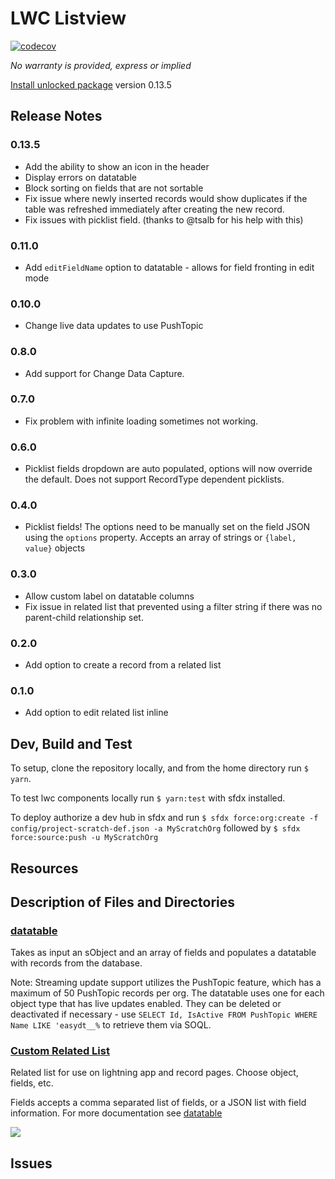 # LWC Listview

[![codecov](https://codecov.io/gh/shliachtx/lwc-listview/branch/master/graph/badge.svg)](https://codecov.io/gh/shliachtx/lwc-listview)


_No warranty is provided, express or implied_

[Install unlocked package](https://login.salesforce.com/packaging/installPackage.apexp?p0=04t6g000008aqeqAAA) version 0.13.5

## Release Notes
### 0.13.5
- Add the ability to show an icon in the header
- Display errors on datatable
- Block sorting on fields that are not sortable
- Fix issue where newly inserted records would show duplicates if the table was refreshed immediately after creating the new record.
- Fix issues with picklist field. (thanks to @tsalb for his help with this)
### 0.11.0
- Add `editFieldName` option to datatable - allows for field fronting in edit mode
### 0.10.0
- Change live data updates to use PushTopic
### 0.8.0
- Add support for Change Data Capture.
### 0.7.0
- Fix problem with infinite loading sometimes not working.
### 0.6.0
- Picklist fields dropdown are auto populated, options will now override the default. Does not support RecordType dependent picklists.
### 0.4.0
- Picklist fields! The options need to be manually set on the field JSON using the `options` property. Accepts an array of strings or `{label, value}` objects
### 0.3.0
- Allow custom label on datatable columns
- Fix issue in related list that prevented using a filter string if there was no parent-child relationship set.
### 0.2.0
- Add option to create a record from a related list
### 0.1.0
- Add option to edit related list inline


## Dev, Build and Test

To setup, clone the repository locally, and from the home directory run `$ yarn`.

To test lwc components locally run `$ yarn:test` with sfdx installed.

To deploy authorize a dev hub in sfdx and run `$ sfdx force:org:create -f config/project-scratch-def.json -a MyScratchOrg` followed by `$ sfdx force:source:push -u MyScratchOrg`


## Resources

## Description of Files and Directories

### [datatable](force-app/main/default/lwc/datatable)
Takes as input an sObject and an array of fields and populates a datatable with records from the database.

Note: Streaming update support utilizes the PushTopic feature, which has a maximum of 50 PushTopic records per org. The datatable uses one for each object type that has live updates enabled. They can be deleted or deactivated if necessary - use `SELECT Id, IsActive FROM PushTopic WHERE Name LIKE 'easydt__%` to retrieve them via SOQL.

### [Custom Related List](force-app/main/default/lwc/relatedList)
Related list for use on lightning app and record pages. Choose object, fields, etc.

Fields accepts a comma separated list of fields, or a JSON list with field information. For more documentation see [datatable](force-app/main/default/lwc/datatable)

![](resources/datatable/demo.gif)

## Issues
